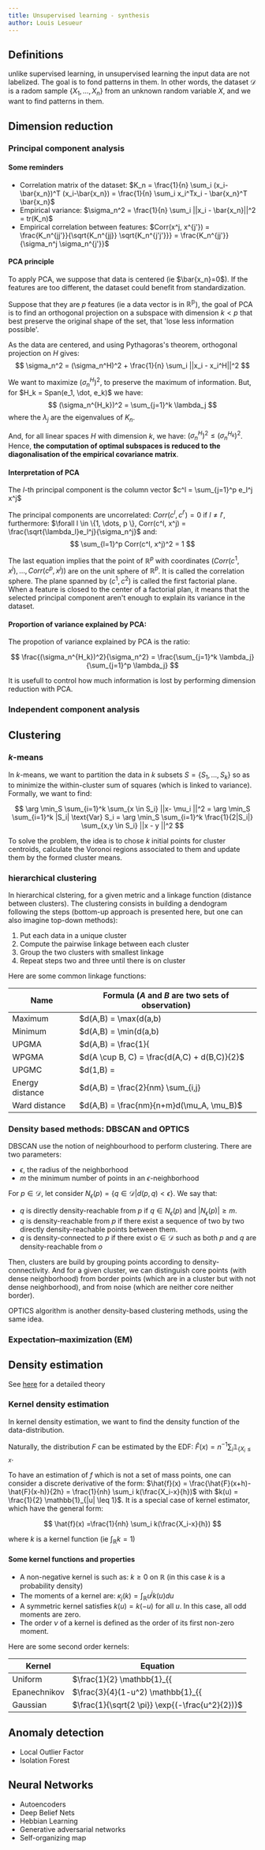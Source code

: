 ```yaml
---
title: Unsupervised learning - synthesis
author: Louis Lesueur
---
```


## Definitions

unlike supervised learning, in unsupervised learning the input data are not labelized. The goal is to fond patterns in them. In other words, the dataset $\mathcal{D}$ is a radom sample $\{X_1, \dots, X_n \}$ from an unknown random variable $X$, and we want to find patterns in them.

## Dimension reduction

### Principal component analysis

#### Some reminders

+ Correlation matrix of the dataset: $K_n = \frac{1}{n} \sum_i (x_i- \bar{x_n})^T (x_i-\bar{x_n}) = \frac{1}{n} \sum_i x_i^Tx_i - \bar{x_n}^T \bar{x_n}$
+ Empirical variance: $\sigma_n^2 = \frac{1}{n} \sum_i ||x_i - \bar{x_n}||^2 = tr(K_n)$
+ Empirical correlation between features: $Corr(x^j, x^{j'}) = \frac{K_n^{jj'}}{\sqrt{K_n^{jj}} \sqrt{K_n^{j'j'}}} = \frac{K_n^{jj'}}{\sigma_n^j \sigma_n^{j'}}$

#### PCA principle

To apply PCA, we suppose that data is centered (ie $\bar{x_n}=0$). If the features are too different, the dataset could benefit from standardization.

Suppose that they are $p$ features (ie a data vector is in $\mathbb{R^p}$), the goal of PCA is to find an orthogonal projection on a subspace with dimension $k<p$ that best preserve the original shape of the set, that 'lose less information possible'.

As the data are centered, and using Pythagoras's theorem, orthogonal projection on $H$ gives:
$$
\sigma_n^2 = (\sigma_n^H)^2 + \frac{1}{n} \sum_i ||x_i - x_i^H||^2
$$

We want to maximize $(\sigma_n^H)^2$, to preserve the maximum of information. But, for $H_k = Span(e_1, \dot, e_k)$ we have:
$$
(\sigma_n^{H_k})^2 = \sum_{j=1}^k \lambda_j
$$
where the $\lambda_j$ are the eigenvalues of $K_n$.

And, for all linear spaces $H$ with dimension $k$, we have: $(\sigma_n^H)^2 \leq (\sigma_n^{H_k})^2$. Hence, **the computation of optimal subspaces is reduced to the diagonalisation of the empirical covariance matrix**.

#### Interpretation of PCA

The $l$-th principal component is the column vector $c^l = \sum_{j=1}^p e_l^j x^j$

The principal components are uncorrelated: $Corr(c^l, c^{l'}) = 0$ if $l \neq l'$, furthermore: $\forall l \in \{1, \dots, p \}, Corr(c^l, x^j) = \frac{\sqrt{\lambda_l}e_l^j}{\sigma_n^j}$ and:
$$
\sum_{l=1}^p Corr(c^l, x^j)^2 = 1
$$

The last equation implies that the point of $\mathbb{R}^p$ with coordinates $(Corr(c^1,x^j), \dots, Corr(c^p,x^j))$ are on the unit sphere of $\mathbb{R}^p$. It is called the correlation sphere. The plane spanned by $(c^1, c^2)$ is called the first factorial plane. When a feature is closed to the center of a factorial plan, it means that the selected principal component aren't enough to explain its variance in the dataset.

#### Proportion of variance explained by PCA:

The propotion of variance explained by PCA is the ratio:

$$
\frac{(\sigma_n^{H_k})^2}{\sigma_n^2} = \frac{\sum_{j=1}^k \lambda_j}{\sum_{j=1}^p \lambda_j}
$$

It is usefull to control how much information is lost by performing dimension reduction with PCA.

### Independent component analysis

## Clustering

### $k$-means

In $k$-means, we want to partition the data in $k$ subsets $S = \{S_1,\dots,S_k\}$ so as to minimize the within-cluster sum of squares (which is linked to variance). Formally, we want to find:

$$
\arg \min_S \sum_{i=1}^k \sum_{x \in S_i} ||x- \mu_i ||^2 = \arg \min_S \sum_{i=1}^k |S_i| \text{Var} S_i = \arg \min_S \sum_{i=1}^k \frac{1}{2|S_i|} \sum_{x,y \in S_i} ||x - y ||^2
$$

To solve the problem, the idea is to chose $k$ initial points for cluster centroids, calculate the Voronoi regions associated to them and update them by the formed cluster means.

### hierarchical clustering

In hierarchical clstering, for a given metric and a linkage function (distance between clusters). The clustering consists in building a dendogram following the steps (bottom-up approach is presented here, but one can also imagine top-down methods):

1. Put each data in a unique cluster
2. Compute the pairwise linkage between each cluster
3. Group the two clusters with smallest linkage
4. Repeat steps two and three until there is on cluster

Here are some common linkage functions:

| Name | Formula ($A$ and $B$ are two sets of observation)
|-|---
|Maximum | $d(A,B) = \max(d(a,b) | a \in A, b \in B)$
|Minimum | $d(A,B) = \min(d(a,b) | a \in A, b \in B)$
|UPGMA   | $d(A,B) = \frac{1}{|A| |B|} \sum_{a \in A} \sum_{b \in B} d(a,b)$
|WPGMA   | $d(A \cup B, C) = \frac{d(A,C) + d(B,C)}{2}$
|UPGMC   | $d(1,B) = ||\mu_A - \mu_B||$ where $\mu_A$ and $\mu_B$ are the centroids of the clusters
|Energy distance | $d(A,B) = \frac{2}{nm} \sum_{i,j} ||a_i - b_j||_2 - \frac{1}{n^2} \sum_{i,j} ||a_i - a_j||_2 - \frac{1}{m^2} \sum_{i,j} ||b_i - a_j||_2$
|Ward distance | $d(A,B) = \frac{nm}{n+m}d(\mu_A, \mu_B)$

### Density based methods: DBSCAN and OPTICS

DBSCAN use the notion of neighbourhood to perform clustering. There are two parameters:

+ $\epsilon$, the radius of the neighborhood
+ $m$ the minimum number of points in an $\epsilon$-neighborhood

For $p \in \mathcal{D}$, let consider $N_\epsilon(p) = \{ q \in \mathcal{D} | d(p,q) < \epsilon \}$. We say that:

+ $q$ is directly density-reachable from $p$ if $q \in N_\epsilon(p)$ and $|N_\epsilon(p)| \geq m$.
+ $q$ is density-reachable from $p$ if there exist a sequence of two by two directly density-reachable points between them.
+ $q$ is density-connected to $p$ if there exist $o \in \mathcal{D}$ such as both $p$ and $q$ are density-reachable from $o$

Then, clusters are build by grouping points according to density-connectivity. And for a given cluster, we can distinguish core points (with dense neighborhood) from border points (which are in a cluster but with not dense neighborhood), and from noise (which are neither core neither border).

OPTICS algorithm is another density-based clustering methods, using the same idea.


### Expectation–maximization (EM)

## Density estimation

See [here](https://www.ssc.wisc.edu/~bhansen/718/NonParametrics1.pdf) for a detailed theory

### Kernel density estimation

In kernel density estimation, we want to find the density function of the data-distribution.

Naturally, the distribution $F$ can be estimated by the EDF: $\hat{F}(x) = n^{-1}\sum_i \mathbb{1}_{\{X_i \leq x}$.

To have an estimation of $f$ which is not a set of mass points, one can consider a discrete derivative of the form: $\hat{f}(x) = \frac{\hat{F}(x+h)-\hat{F}(x-h)}{2h} = \frac{1}{nh} \sum_i k(\frac{X_i-x}{h})$ with $k(u) = \frac{1}{2} \mathbb{1}_{|u| \leq 1}$. It is a special case of kernel estimator, which have the general form:

$$
\hat{f}(x) =\frac{1}{nh} \sum_i k(\frac{X_i-x}{h})
$$

where $k$ is a kernel function (ie $\int_\mathbb{R}k = 1$)

#### Some kernel functions and properties

+ A non-negative kernel is such as: $k \geq 0$ on $\mathbb{R}$ (in this case $k$ is a probability density)
+ The moments of a kernel are: $\kappa_j(k) = \int_\mathbb{R} u^jk(u)du$
+ A symmetric kernel satisfies $k(u)=k(-u)$ for all $u$. In this case, all odd moments are zero.
+ The order $\nu$ of a kernel is defined as the order of its first non-zero moment.

Here are some second order kernels:

| Kernel | Equation |
|-|-|
Uniform | $\frac{1}{2} \mathbb{1}_{\{|u| \leq 1 \}}$
Epanechnikov | $\frac{3}{4}(1-u^2) \mathbb{1}_{\{|u| \leq 1 \}}$
Gaussian | $\frac{1}{\sqrt{2 \pi}} \exp{(-\frac{u^2}{2})}$

## Anomaly detection
+ Local Outlier Factor
+ Isolation Forest

## Neural Networks
+ Autoencoders
+ Deep Belief Nets
+ Hebbian Learning
+ Generative adversarial networks
+ Self-organizing map
